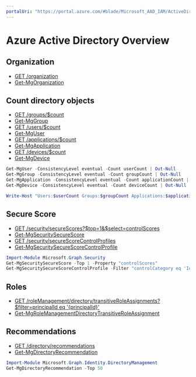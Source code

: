 ```yaml
---
portalUri: "https://portal.azure.com/#blade/Microsoft_AAD_IAM/ActiveDirectoryMenuBlade/Overview"
---
```

# Azure Active Directory Overview

## Organization

* [GET /organization](https://docs.microsoft.com/graph/api/organization-get)
* [Get-MgOrganization](https://docs.microsoft.com/powershell/module/microsoft.graph.identity.directorymanagement/get-mgorganization)

## Count directory objects

* [GET /groups/$count](https://docs.microsoft.com/en-au/graph/api/group-list?view=graph-rest-beta&tabs=http)
* [Get-MgGroup](https://docs.microsoft.com/en-au/powershell/module/microsoft.graph.groups/get-mggroup?view=graph-powershell-beta)
* [GET /users/$count](https://docs.microsoft.com/en-au/graph/api/user-list?view=graph-rest-beta&tabs=http)
* [Get-MgUser](https://docs.microsoft.com/en-au/powershell/module/microsoft.graph.users/get-mguser?view=graph-powershell-beta)
* [GET /applications/$count](https://docs.microsoft.com/en-au/graph/api/application-list?view=graph-rest-beta&tabs=http)
* [Get-MgApplication](https://docs.microsoft.com/en-au/powershell/module/microsoft.graph.applications/get-mgapplication?view=graph-powershell-beta)
* [GET /devices/$count](https://docs.microsoft.com/en-au/graph/api/device-list?view=graph-rest-beta&tabs=http)
* [Get-MgDevice](https://docs.microsoft.com/en-au/powershell/module/microsoft.graph.identity.directorymanagement/get-mgdevice?view=graph-powershell-beta)

```powershell
Get-MgUser -ConsistencyLevel eventual -Count userCount | Out-Null
Get-MgGroup -ConsistencyLevel eventual -Count groupCount | Out-Null
Get-MgApplication -ConsistencyLevel eventual -Count applicationCount | Out-Null
Get-MgDevice -ConsistencyLevel eventual -Count deviceCount | Out-Null

Write-Host "Users:$userCount Groups:$groupCount Applications:$applicationCount Devices:$deviceCount"
```

## Secure Score

* [GET /security/secureScores?$top=1&$select=controlScores]()
* [Get-MgSecuritySecureScore]()
* [GET /security/secureScoreControlProfiles](https://docs.microsoft.com/graph/api/security-list-securescorecontrolprofiles)
* [Get-MgSecuritySecureScoreControlProfile](https://docs.microsoft.com/powershell/module/microsoft.graph.security/get-mgsecuritysecurescorecontrolprofile)

```powershell
Import-Module Microsoft.Graph.Security
Get-MgSecuritySecureScore -Top 1 -Property "controlScores" 
Get-MgSecuritySecureScoreControlProfile -Filter "controlCategory eq 'Identity'" -Top 999 -Property "id,maxScore,deprecated" 
```

## Roles

* [GET /roleManagement/directory/transitiveRoleAssignments?$filter=principalId eq '{principalId}'](https://docs.microsoft.com/en-us/graph/api/rbacapplication-list-transitiveroleassignments?view=graph-rest-beta&tabs=http)
* [Get-MgRoleManagementDirectoryTransitiveRoleAssignment](https://docs.microsoft.com/en-au/powershell/module/microsoft.graph.devicemanagement.enrolment/get-mgrolemanagementdirectorytransitiveroleassignment?view=graph-powershell-beta)

## Recommendations

* [GET /directory/recommendations]()
* [Get-MgDirectoryRecommendation](https://docs.microsoft.com/en-au/powershell/module/microsoft.graph.identity.directorymanagement/get-mgdirectoryrecommendation?view=graph-powershell-beta)

```powershell
Import-Module Microsoft.Graph.Identity.DirectoryManagement
Get-MgDirectoryRecommendation -Top 50 
```
